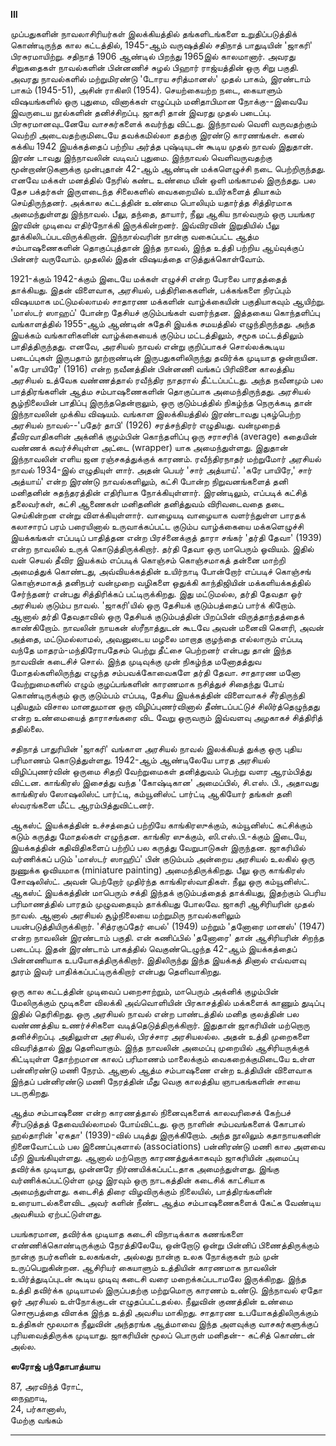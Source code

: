 **III**

முப்பதுகளின்‌ நாவலாசிரியர்கள்‌ இலக்கியத்தில்‌ தங்களிடங்களை
உறுதிப்படுத்திக்‌ கொண்டிருந்த கால கட்டத்தில்‌, 1945-ஆம்‌
வருஷத்தில்‌ சதிநாத்‌ பாதுடியின்‌ 'ஜாகரி' பிரசுரமாயிற்று. சதிநாத்‌
1906 ஆண்டில்‌ பிறந்து 1965இல்‌ காலமானார்‌. அவரது சிறுகதைகள்‌
நாவல்களின்‌ பின்னணிச்‌ சுழல்‌ பிஹார்‌ ராஜ்யத்தின்‌ ஒரு சிறு பகுதி.
அவரது நாவல்களில்‌ மற்றுமிரண்டு 'டோரய சரித்மானஸ்‌' முதல்‌
பாகம்‌, இரண்டாம்‌ பாகம்‌ (1945-51), அசின்‌ ராகிஸி (1954).
செயற்கையற்ற நடை, கையாளும்‌ விஷயங்களில்‌ ஒரு புதுமை,
வினாக்கள்‌ எழுப்பும்‌ மனிதாபிமான நோக்கு--இவையே இவருடைய
நூல்களின்‌ தனிச்சிறப்பு. ஜாகரி தான்‌ இவரது முதல்‌ படைப்பு.
பிரசுரமானவுடனேயே வாசகர்களைக்‌ கவர்ந்து விட்டது. இந்நாவல்‌
வெளி வருவதற்கும்‌ வெற்றி அடைவதற்குமிடையே தவக்கமில்லா
ததற்கு இரண்டு காரணங்கள்‌. கனல்‌ கக்கிய 1942 இயக்கத்தைப்‌
பற்றிய அர்த்த புஷ்டியுடன்‌ கூடிய முதல்‌ நாவல்‌ இதுதான்‌. இரண்‌
டாவது இந்நாவலின்‌ வடிவப்‌ புதுமை. இந்நாவல்‌ வெளிவருவதற்கு
மூன்றாண்டுகளுக்கு முன்புதான்‌ 42-ஆம்‌ ஆண்டின்‌ மக்களெழுச்‌சி நடை
பெற்றிருந்தது. எனவே மக்கள்‌ மனத்தில்‌ நேரில்‌ கண்ட உண்மை
யின்‌ ஒளி மங்காமல்‌ இருந்தது. பல தேச பக்தர்கள்‌ இருளடைந்த
சிலைகளில்‌ வைகறையில்‌ உயிர்களைத்‌ தியாகம்‌ செய்திருந்தனர்‌.
அக்கால கட்டத்தின்‌ உண்மை பொலியும்‌ யதார்த்த சித்திரமாக
அமைந்துள்ளது இந்நாவல்‌. பீலு, தந்தை, தாயார்‌, நீலு ஆகிய
நால்வரும்‌ ஒரு பயங்கர இரவின்‌ முடிவை எதிர்நோக்கி இருக்கின்றனர்‌.
இவ்விரவின்‌ இறுதியில்‌ பீலு தூக்கிலிடப்படவிருக்கிறான்‌. இந்நால்வரின்‌
நான்கு வகைப்பட்ட ஆத்ம சம்பாஷணைகளின்‌ தொகுப்புத்தான்‌ இந்த
நாவல்‌, இந்த உத்தி பற்றிய ஆய்வுக்குப்‌ பின்னர்‌ வருவோம்‌. முதலில்‌
இதன்‌ விஷயத்தை எடுத்துக்கொள்வோம்‌.

1921-க்கும்‌ 1942-க்கும்‌ இடையே மக்கள்‌ எழுச்சி என்ற பேரலை
பாரதத்தைத்‌ தாக்கியது. இதன்‌ விளைவாக, அரசியல்‌, பத்திரிகைகளின்‌,
பக்கங்களை நிரப்பும்‌ விஷயமாக மட்டுமல்லாமல்‌ சாதாரண மக்களின்‌
வாழ்க்கையின்‌ பகுதியாகவும்‌ ஆயிற்று. 'மாஸ்டர்‌ ஸாஹப்‌'
போன்ற தேசியச்‌ குடும்பங்கள்‌ வளர்ந்தன. இத்தகைய கொந்தளிப்பு
வங்காளத்தில்‌ 1955-ஆம்‌ ஆண்டின்‌ சுதேசி இயக்க சமயத்தில்‌
எழுந்திருந்தது. அந்த இயக்கம்‌ வங்காளிகளின்‌ வாழ்க்கையைக்‌ குடும்ப
மட்டத்திலும்‌, சமூக மட்டத்திலும்‌ பாதித்திருந்தது. எனவே,
அரசியல்‌ நாவல்‌ என்று குறிப்பாகச்‌ சொல்லக்கூடிய படைப்புகள்‌
இருபதாம்‌ நூற்றாண்டின்‌ இருபதுகளிலிருந்து தவிர்க்க முடியாத
ஒன்றாயின. 'கரே பாயிரே' (1916) என்ற நவீனத்தின்‌ பின்னணி
வங்கப்‌ பிரிவினை காலத்திய அரசியல்‌ உத்வேக வண்ணத்தால்‌ ரவீந்திர
நாதரால்‌ தீட்டப்பட்டது. அந்த நவீனமும்‌ பல பாத்திரங்களின்‌
ஆத்ம சம்பாஷணைகளின்‌ தொகுப்பாக அமைந்திருந்தது. அரசியல்‌
சூழ்நிலையின்‌ பாதிப்பு இருந்ததென்றாலும்‌, ஒரு குடும்பத்தில்‌ நிகழ்ந்த
நெருக்கடி தான்‌ இந்நாவலின்‌ முக்கிய விஷயம்‌. வங்காள
இலக்கியத்தில்‌ இரண்டாவது புகழ்பெற்ற அரசியல்‌ நாவல்‌--'பதேர்‌
தாபி' (1926) சரத்சந்திரர்‌ எழுதியது. வன்முறைத்‌ தீவிரவாதிகளின்‌
அக்னிக்‌ குழம்பின்‌ கொந்தளிப்பு ஒரு சராசரிக்‌ (average) கதையின்‌
வண்ணக்‌ கவர்ச்சியுள்ள அட்டை (wrapper) யாக அமைந்துள்ளது.
இதுதான்‌ இந்நாவலின்‌ எளிய ஜன ரஞ்சகத்துக்குக்‌ காரணம்‌.
ரவீந்திரநாதர்‌ மற்றுமோர்‌ அரசியல்‌ நாவல்‌ 1934-இல்‌ எழுதியுள்‌
ளார்‌. அதன்‌ பெயர்‌ 'சார்‌ அத்யாய்‌'. 'கரே பாயிரே,' சார்‌ அத்யாய்‌'
என்ற இரண்டு நாவல்களிலும்‌, கட்சி போன்ற நிறுவனங்களைத்‌ தனி
மனிதனின்‌ சுதந்தரத்தின்‌ எதிரியாக நோக்கியுள்ளார்‌. இரண்டிலும்‌,
எப்படிக்‌ கட்சித்‌ தலைவர்கள்‌, கட்சி ஆணைகள்‌ மனிதனின்‌ தனித்துவம்‌
விரிவடைவதை தடை செய்கின்றன என்று விளக்கியுள்ளார்‌.
வாழையடி வாழையாக வளர்ந்துள்ள பாரதக்‌ கலாசாரப்‌ பரம்‌
பரையினால்‌ உருவாக்கப்பட்ட குடும்ப வாழ்க்கையை மக்களெழுச்சி
இயக்கங்கள்‌ எப்படிப்‌ பாதித்தன என்ற பிரச்னைக்குத்‌ தாரா சங்கர்‌
'தர்தி தேவா' (1939) என்ற நாவலில்‌ உருக்‌ கொடுத்திருக்கிறார்‌.
தர்தி தேவா ஒரு மாபெரும்‌ ஓவியம்‌. இதில்‌ வன்‌ செயல்‌ தீவிர
இயக்கம்‌ எப்படிக்‌ கொஞ்சம்‌ கொஞ்சமாகத்‌ தன்னை மாற்றி அமைத்துக்‌
கொண்டது, அவ்வியக்கத்தின்‌ உயிர்நாடி போன்றோர்‌ எப்படிச்‌
கொஞ்சங்‌ கொஞ்சமாகத்‌ தனிநபர்‌ வன்முறை வழிகளை ஒதுக்கி
காந்திஜியின்‌ மக்களியக்கத்தில்‌ சேர்ந்தனர்‌ என்பது சித்திரிக்கப்‌
பட்டிருக்கிறது. இது மட்டுமல்ல, தர்தி தேவதா ஓர்‌ அரசியல்‌
குடும்ப நாவல்‌. 'ஜாகரி'யில்‌ ஒரு தேசியக்‌ குடும்பத்தைப்‌ பார்க்‌
கிறோம்‌. ஆனால்‌ தர்தி தேவதாவில்‌ ஒரு தேசியக்‌ குடும்பத்தின்‌ பிறப்பின்‌
விருத்தாந்தத்தைக்‌ காண்கிறோம்‌. நாவலின்‌ நாயகன்‌ ஸ்ரீநாத்துடன்‌
கூடவே அவன்‌ மனைவி கெளரி, அவன்‌ அத்தை, மட்டுமல்லாமல்‌,
அவனுடைய மழலை மாறாத குழந்தை எல்லாரும்‌ எப்படி வந்தே
மாதரம்‌-மந்திரோபதேசம்‌ பெற்று தீட்சை பெற்றனர்‌ என்பது தான்‌
இந்த நாவவின்‌ கடைசிச்‌ சொல்‌. இந்த முடிவுக்கு முன்‌ நிகழ்ந்த
மனோதத்துவ மோதல்களிலிருந்து எழுந்த சம்பவக்கோவைகளே
தர்தி தேவா. சாதாரண மனோ வேற்றுமைகளில்‌ எழும்‌ குழப்பங்களின்‌
காரணமாக நசித்துச்‌ சிதைந்து போய்‌ கொண்டிருக்கும்‌ ஒரு குடும்பம்‌
எப்படி, தேசிய இயக்கத்தின்‌ விளைவாகச்‌ சீர்திருந்தி புதியதும்‌ விசால
மானதுமான ஒரு விழிப்புணர்வினால்‌ தீண்டப்பட்டுச்‌ சிலிர்த்தெழுந்தது
என்ற உண்மையைத்‌ தாராசங்கரை விட வேறு ஒருவரும்‌ இவ்வளவு
அழகாகச்‌ சித்திரித்‌ ததில்லை.

சதிநாத்‌ பாதுரியின்‌ 'ஜாகரி' வங்காள அரசியல்‌ நாவல்‌ இலக்கியத்‌
துக்கு ஒரு புதிய பரிமாணம்‌ கொடுத்துள்ளது. 1942-ஆம்‌ ஆண்டிலேயே
பாரத அரசியல்‌ விழிப்புணர்வின்‌ ஒருமை சிதறி வேற்றுமைகள்‌
தனித்துவம்‌ பெற்று வளர ஆரம்பித்து விட்டன. காங்கிரஸ்‌ இசைத்து
வந்த 'கோஷ்டிகான' அமைப்பில்‌, சி.எஸ்‌. பி., அதாவது காங்கிரஸ்‌
ஸோஷலிஸ்ட்‌ பார்ட்டி, கம்யூனிஸ்ட்‌ பார்ட்டி ஆகியோர்‌ தங்கள்‌ தனி
ஸ்வரங்களை மீட்ட ஆரம்பித்துவிட்டனர்‌.

ஆகஸ்ட்‌ இயக்கத்தின்‌ உச்சத்தைப்‌ பற்றியே காங்கிரஸுக்கும்‌,
கம்யூனிஸ்ட்‌ கட்சிக்கும்‌ கடும்‌ கருத்து மோதல்கள்‌ எழுந்தன. காங்கிர
ஸுக்கும்‌, ஸி.எஸ்‌.பி.-க்கும்‌ இடையே, இயக்கத்தின்‌ கதிவிதிகளைப்‌
பற்றிப்‌ பல கருத்து வேறுபாடுகள்‌ இருந்தன. ஜாகரியில்‌ வர்ணிக்கப்‌
படும்‌ 'மாஸ்டர்‌ ஸாஹிப்‌' பின்‌ குடும்பம்‌ அன்றைய அரசியல்‌ உலகில்‌
ஒரு நுணுக்க ஓவியமாக (miniature painting) அமைந்திருக்கிறது.
பீலு ஒரு காங்கிரஸ்‌ சோஷலிஸ்ட்‌. அவன்‌ பெற்றோர்‌ முதிர்ந்த
காங்கிரஸ்வாதிகள்‌. நீலு ஒரு கம்யூனிஸ்ட்‌. ஆகஸ்ட்‌ இயக்கத்தின்‌
மாபெரும்‌ சக்தி இந்தக்‌ குடும்பத்தைத்‌ தாக்கியது, இதற்கும்‌ பெரிய
பரிமாணத்தில்‌ பாரதம்‌ முழுவதையும்‌ தாக்கியது போலவே. ஜாகரி
ஆசிரியரின்‌ முதல்‌ நாவல்‌. ஆனால்‌ அரசியல்‌ சூழ்நிலையை மற்றுமிரு
நாவல்களிலும்‌ பயன்படுத்தியிருக்கிறார்‌. 'சித்ரகுப்தேர்‌ பைல்‌' (1949)
மற்றும்‌ 'தனோரை மானஸ்‌' (1947) என்ற நாவலின்‌ இரண்டாம்‌
பகுதி. என்‌ கணிப்பில்‌ 'தனோரை' தான்‌ ஆசிரியரின்‌ சிறந்த படைப்பு.
இதன்‌ இரண்டாம்‌ பாகத்தில்‌ வெகுண்டெழுந்த 42-ஆம்‌ இயக்கத்தைப்‌
பின்னணியாக உபயோகத்திருக்கிறார்‌. இதிலிருந்து இந்த இயக்கத்‌
தினால்‌ எவ்வளவு தூரம்‌ இவர்‌ பாதிக்கப்பட்டிருக்கிறார்‌ என்பது
தெளிவாகிறது.

ஒரு கால கட்டத்தின்‌ முடிவைப்‌ பறைசாற்றும், மாபெரும்‌ அக்னிக்‌
குழம்பின்‌ மேலிருக்கும்‌ மூடிகளை விலக்கி அவ்வொளியின்‌ பிரகாசத்தில்‌
மக்களைக்‌ காணும்‌ துடிப்பு இதில்‌ தெரிகிறது. ஒரு அரசியல்‌ நாவல்‌
என்ற பாண்டத்தில்‌ மனித குலத்தின்‌ பல வண்ணத்திய உணர்ச்சிகளை
வடித்தெடுத்திருக்கிறார்‌. இதுதான்‌ ஜாகரியின்‌ மற்றொரு தனிச்சிறப்பு.
அதிலுள்ள அரசியல்‌, பிரச்சார அரசியலல்ல. அதன்‌ உத்தி முறைகளை
விவரித்தால்‌ இது தெளிவாகும்‌. இந்த நாவலின்‌ அமைப்பு முறையில்‌
ஆசிரியருக்குக்‌ கிட்டியுள்ள தோற்றமான காலப்‌ பரிமாணம்‌ மாலைக்கும்‌
வைகறைக்குமிடையே உள்ள பன்னிரண்டு மணி நேரம்‌. ஆனால்‌ ஆத்ம
சம்பாஷணை என்ற உத்தியின்‌ விளைவாக இந்தப்‌ பன்னிரண்டு மணி
நேரத்தின்‌ மீது வெகு காலத்திய ஞாபகங்களின்‌ சாயை படருகிறது.

ஆத்ம சம்பாஷணை என்ற காரணத்தால்‌ நினைவுகளைக்‌ காலவரிசைக்‌
கேற்பச்‌ சீர்படுத்தத்‌ தேவையில்லாமல்‌ போய்விட்டது. ஒரு நாளின்‌
சம்பவங்களைக்‌ கோபால்‌ ஹல்தாரின்‌ 'ஏகதா' (1939)-வில்‌ படித்து
இருக்கிறோம்‌. அந்த நூலிலும்‌ கதாநாயகனின்‌ நினைவோட்டம்‌ பல
இணைப்புகளால்‌ (associations) பன்னிரண்டு மணி கால அளவை மீறி
இயங்கியுள்ளது. ஆனால்‌ மற்றொரு காரணத்துக்காகவும்‌ ஜாகரியின்‌
அமைப்பு தவிர்க்க முடியாது, முன்னரே நிர்ணயிக்கப்பட்டதாக
அமைந்துள்ளது. இங்கு வர்ணிக்கப்பட்டுள்ள முழு இரவும்‌ ஒரு
நாடகத்தின்‌ கடைசிக்‌ காட்சியாக அமைந்துள்ளது. கடைசித்‌ திரை
விழவிருக்கும்‌ நிலையில்‌, பாத்திரங்களின்‌ உரையாடல்களைவிட அவர்‌
களின்‌ நீண்ட ஆத்ம சம்பாஷணைகளைக்‌ கேட்க வேண்டிய அவசியம்‌
ஏற்பட்டுள்ளது.

பயங்கரமான, தவிர்க்க முடியாத கடைசி விநாடிக்காக கணங்களை
எண்ணிக்கொண்டிருக்கும்‌ நேரத்திலேயே, ஒன்றோடு ஒன்று பின்னிப்‌
பிணைத்திருக்கும்‌ நான்கு நபர்களின்‌ உலகங்கள்‌, அல்லது நான்கு உலக
நோக்குகள்‌ நம்‌ முன்‌ உருப்பெறுகின்‌றன. ஆசிரியர்‌ கையாளும்‌
உத்தியின்‌ காரணமாக நாவலின்‌ உயிர்த்துடிப்புடன்‌ கூடிய முடிவு
கடைசி வரை மறைக்கப்படாமலே இருக்கிறது. இந்த உத்தி தவிர்க்க
முடியாமல்‌ இருப்பதற்கு மற்றுமொரு காரணம்‌ உண்டு. இந்நாவல்‌
ஏதோ ஓர்‌ அரசியல்‌ உள்நோக்குடன்‌ எழுதப்பட்டதல்ல. நீலுவின்‌
குணத்தின்‌ உண்மை சொரூபத்தை விளக்க இந்த உத்தி அவசிய
மாகிறது. சாதாரண உபயோகத்திலிருக்கும்‌ உத்திகள்‌ மூலமாக
நீலுவின்‌ அந்தரங்க ஆத்மாவை இந்த அளவுக்கு வாசகர்களுக்குப்‌
புரியவைத்திருக்க முடியாது. ஜாகரியின்‌ மூலப்‌ பொருள்‌ மனிதன்‌--
கட்சித்‌ கொண்டன்‌ அல்ல.

**ஸரோஜ்‌ பந்தோபாத்யாய**

87, அரவிந்த்‌ ரோட்‌,   
நைஹாடி,   
24, பர்கானாஸ்‌,    
மேற்கு வங்கம்‌

---